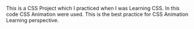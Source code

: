 This is a CSS Project which I practiced when I was Learning CSS. In this code CSS Animation were used. This is the best practice for CSS Animation Learning perspective.
